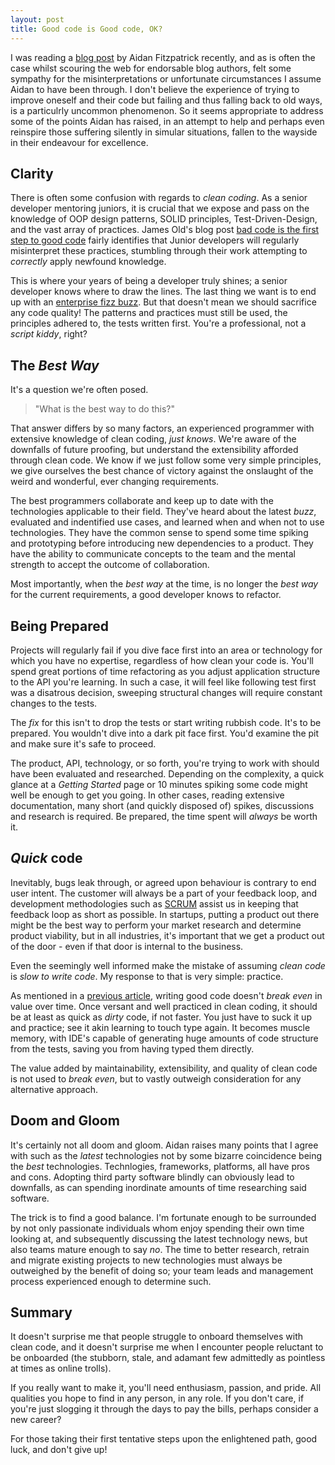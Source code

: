 ```yaml
---
layout: post
title: Good code is Good code, OK?
---
```


I was reading a [blog post](http://www.reincubate.com/blog/2014/feb/6/good-code-bad-ok/) by Aidan Fitzpatrick recently, and as is often the case whilst scouring the web for endorsable blog authors, felt some sympathy for the misinterpretations or unfortunate circumstances I assume Aidan to have been through. I don't believe the experience of trying to improve oneself and their code but failing and thus falling back to old ways, is a particulrly uncommon phenomenon. So it seems appropriate to address some of the points Aidan has raised, in an attempt to help and perhaps even reinspire those suffering silently in simular situations, fallen to the wayside in their endeavour for excellence.

## Clarity

There is often some confusion with regards to _clean coding_. As a senior developer mentoring juniors, it is crucial that we expose and pass on the knowledge of OOP design patterns, SOLID principles, Test-Driven-Design, and the vast array of practices. James Old's blog post [bad code is the first step to good code] fairly identifies that Junior developers will regularly misinterpret these practices, stumbling through their work attempting to _correctly_ apply newfound knowledge. 

This is where your years of being a developer truly shines; a senior developer knows where to draw the lines. The last thing we want is to end up with an [enterprise fizz buzz]. But that doesn't mean we should sacrifice any code quality! The patterns and practices must still be used, the principles adhered to, the tests written first. You're a professional, not a _script kiddy_, right?

## The _Best Way_

It's a question we're often posed. 

> "What is the best way to do this?"

That answer differs by so many factors, an experienced programmer with extensive knowledge of clean coding, _just knows_. We're aware of the downfalls of future proofing, but understand the extensibility afforded through clean code. We know if we just follow some very simple principles, we give ourselves the best chance of victory against the onslaught of the weird and wonderful, ever changing requirements.

The best programmers collaborate and keep up to date with the technologies applicable to their field. They've heard about the latest _buzz_, evaluated and indentified use cases, and learned when and when not to use technologies. They have the common sense to spend some time spiking and prototyping before introducing new dependencies to a product. They have the ability to communicate concepts to the team and the mental strength to accept the outcome of collaboration.

Most importantly, when the _best way_ at the time, is no longer the _best way_ for the current requirements, a good developer knows to refactor.

## Being Prepared

Projects will regularly fail if you dive face first into an area or technology for which you have no expertise, regardless of how clean your code is. You'll spend great portions of time refactoring as you adjust application structure to the API you're learning. In such a case, it will feel like following test first was a disatrous decision, sweeping structural changes will require constant changes to the tests.

The _fix_ for this isn't to drop the tests or start writing rubbish code. It's to be prepared. You wouldn't dive into a dark pit face first. You'd examine the pit and make sure it's safe to proceed.

The product, API, technology, or so forth, you're trying to work with should have been evaluated and researched. Depending on the complexity, a quick glance at a _Getting Started_ page or 10 minutes spiking some code might well be enough to get you going. In other cases, reading extensive documentation, many short (and quickly disposed of) spikes, discussions and research is required. Be prepared, the time spent will *always* be worth it.

## _Quick_ code

Inevitably, bugs leak through, or agreed upon behaviour is contrary to end user intent. The customer will always be a part of your feedback loop, and development methodologies such as [SCRUM] assist us in keeping that feedback loop as short as possible. In startups, putting a product out there might be the best way to perform your market research and determine product viability, but in all industries, it's important that we get a product out of the door - even if that door is internal to the business.

Even the seemingly well informed make the mistake of assuming _clean code_ is _slow to write code_. My response to that is very simple: practice.

As mentioned in a [previous article], writing good code doesn't _break even_ in value over time. Once versant and well practiced in clean coding, it should be at least as quick as _dirty_ code, if not faster. You just have to suck it up and practice; see it akin learning to touch type again. It becomes muscle memory, with IDE's capable of generating huge amounts of code structure from the tests, saving you from having typed them directly.

The value added by maintainability, extensibility, and quality of clean code is not used to _break even_, but to vastly outweigh consideration for any alternative approach.

## Doom and Gloom

It's certainly not all doom and gloom. Aidan raises many points that I agree with such as the _latest_ technologies not by some bizarre coincidence being the _best_ technologies. Technlogies, frameworks, platforms, all have pros and cons. Adopting third party software blindly can obviously lead to downfalls, as can spending inordinate amounts of time researching said software.

The trick is to find a good balance. I'm fortunate enough to be surrounded by not only passionate individuals whom enjoy spending their own time looking at, and subsequently discussing the latest technology news, but also teams mature enough to say _no_. The time to better research, retrain and migrate existing projects to new technologies must always be outweighed by the benefit of doing so; your team leads and management process experienced enough to determine such.

## Summary

It doesn't surprise me that people struggle to onboard themselves with clean code, and it doesn't surprise me when I encounter people reluctant to be onboarded (the stubborn, stale, and adamant few admittedly as pointless at times as online trolls).

If you really want to make it, you'll need enthusiasm, passion, and pride. All qualities you hope to find in any person, in any role. If you don't care, if you're just slogging it through the days to pay the bills, perhaps consider a new career?

For those taking their first tentative steps upon the enlightened path, good luck, and don't give up! 

  [enterprise fizz buzz]: https://github.com/EnterpriseQualityCoding/FizzBuzzEnterpriseEdition
  [Uncle Bob]: http://
  [principles, patterns and practices]: http://www.amazon.co.uk/Principles-Patterns-Practices-Robert-Martin/dp/0131857258/ref=sr_1_1?ie=UTF8&qid=1434073114&sr=8-1&keywords=robert+c+martin+patterns+practices
  [24 OOP design patterns]: http://www.oodesign.com/
  [SOLID principles]: http://en.wikipedia.org/wiki/SOLID_(object-oriented_design)
  [bad code is the first step to good code]: https://medium.com/lets-make-things/bad-code-is-the-first-step-towards-good-code-dd9798e25874
  [SCRUM]: http://en.wikipedia.org/wiki/Scrum_(software_development)
  [previous article]: http://blog.devbot.net/industry/
